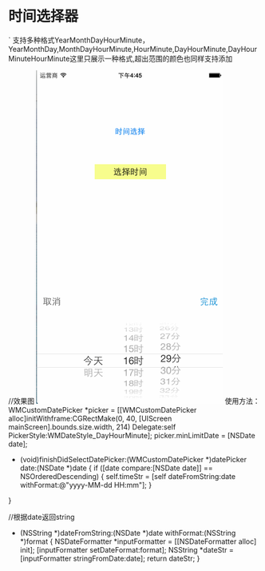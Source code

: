 # 时间选择器
` 支持多种格式YearMonthDayHourMinute，YearMonthDay,MonthDayHourMinute,HourMinute,DayHourMinute,DayHourMinuteHourMinute这里只展示一种格式,超出范围的颜色也同样支持添加

//效果图
![](https://github.com/HaoRuizhi/timeSelect/blob/master/TimeSelect/时间选择.gif)
使用方法：
WMCustomDatePicker *picker = [[WMCustomDatePicker alloc]initWithframe:CGRectMake(0, 40, [UIScreen mainScreen].bounds.size.width, 214) Delegate:self PickerStyle:WMDateStyle_DayHourMinute];
picker.minLimitDate = [NSDate date];
- (void)finishDidSelectDatePicker:(WMCustomDatePicker *)datePicker date:(NSDate *)date
{
if ([date compare:[NSDate date]] == NSOrderedDescending) {
self.timeStr = [self dateFromString:date withFormat:@"yyyy-MM-dd HH:mm"];
}

}

//根据date返回string
- (NSString *)dateFromString:(NSDate *)date withFormat:(NSString *)format {
NSDateFormatter *inputFormatter = [[NSDateFormatter alloc] init];
[inputFormatter setDateFormat:format];
NSString *dateStr = [inputFormatter stringFromDate:date];
return dateStr;
}
